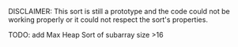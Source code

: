 DISCLAIMER: This sort is still a prototype and the code could not be working properly or it could not respect the sort's properties.

TODO: add Max Heap Sort of subarray size >16
